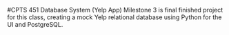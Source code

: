 #CPTS 451 Database System (Yelp App)
Milestone 3 is final finished project for this class, creating a mock Yelp relational database using Python for the UI and PostgreSQL. 
